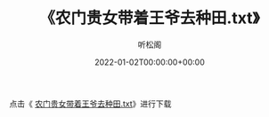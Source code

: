 ﻿---
title:  《农门贵女带着王爷去种田.txt》
date:   2022-01-02T00:00:00+00:00
author: 听松阁
layout: post
permalink: /农门贵女带着王爷去种田/
categories: 小说
tags: [小说]
---

点击《 [农门贵女带着王爷去种田.txt](http://img.660000.xyz/bookstukust/book/bntxt/10/农门贵女带着王爷去种田.txt)》进行下载